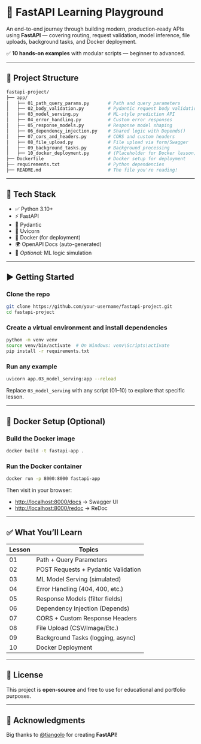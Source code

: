 
# 🚀 FastAPI Learning Playground

An end-to-end journey through building modern, production-ready APIs using **FastAPI** — covering routing, request validation, model inference, file uploads, background tasks, and Docker deployment.

✅ **10 hands-on examples** with modular scripts — beginner to advanced.

---

## 📂 Project Structure

```bash
fastapi-project/
├── app/
│   ├── 01_path_query_params.py       # Path and query parameters
│   ├── 02_body_validation.py         # Pydantic request body validation
│   ├── 03_model_serving.py           # ML-style prediction API
│   ├── 04_error_handling.py          # Custom error responses
│   ├── 05_response_models.py         # Response model shaping
│   ├── 06_dependency_injection.py    # Shared logic with Depends()
│   ├── 07_cors_and_headers.py        # CORS and custom headers
│   ├── 08_file_upload.py             # File upload via form/Swagger
│   ├── 09_background_tasks.py        # Background processing
│   ├── 10_docker_deployment.py       # (Placeholder for Docker lesson)
├── Dockerfile                        # Docker setup for deployment
├── requirements.txt                  # Python dependencies
├── README.md                         # The file you're reading!
````

---

## 🧰 Tech Stack

* ✅ Python 3.10+
* ⚡ FastAPI
* 🧪 Pydantic
* 🔧 Uvicorn
* 🐳 Docker (for deployment)
* 🌍 OpenAPI Docs (auto-generated)
* 🧠 *Optional:* ML logic simulation

---

## ▶️ Getting Started

### Clone the repo

```bash
git clone https://github.com/your-username/fastapi-project.git
cd fastapi-project
```

### Create a virtual environment and install dependencies

```bash
python -m venv venv
source venv/bin/activate  # On Windows: venv\Scripts\activate
pip install -r requirements.txt
```

### Run any example

```bash
uvicorn app.03_model_serving:app --reload
```

Replace `03_model_serving` with any script (01–10) to explore that specific lesson.

---

## 🐳 Docker Setup (Optional)

### Build the Docker image

```bash
docker build -t fastapi-app .
```

### Run the Docker container

```bash
docker run -p 8000:8000 fastapi-app
```

Then visit in your browser:

* [http://localhost:8000/docs](http://localhost:8000/docs) → Swagger UI
* [http://localhost:8000/redoc](http://localhost:8000/redoc) → ReDoc

---

## ✅ What You’ll Learn

| Lesson | Topics                              |
| ------ | ----------------------------------- |
| 01     | Path + Query Parameters             |
| 02     | POST Requests + Pydantic Validation |
| 03     | ML Model Serving (simulated)        |
| 04     | Error Handling (404, 400, etc.)     |
| 05     | Response Models (filter fields)     |
| 06     | Dependency Injection (Depends)      |
| 07     | CORS + Custom Response Headers      |
| 08     | File Upload (CSV/Image/Etc.)        |
| 09     | Background Tasks (logging, async)   |
| 10     | Docker Deployment                   |

---

## 📌 License

This project is **open-source** and free to use for educational and portfolio purposes.

---

## 🙌 Acknowledgments

Big thanks to [@tiangolo](https://github.com/tiangolo) for creating **FastAPI**!



